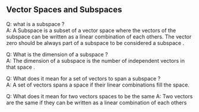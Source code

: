 ## Vector Spaces and Subspaces
Q: what is a subspace ?  
A: A Subspace is a subset of a vector space where the vectors of the subspace can be written as a linear combination of each others.
The vector zero should be always part of a subspace to be considered a subspace . 

Q: What is the dimension of a subspace ?  
A: The dimension of a subspace is the number of independent vectors in that space . 

Q: What does it mean for a set of vectors to span a subspace ?  
A: A set of vectors spans a space if their linear combinations fill the space. 

Q: What does it mean for two vectors spaces to be the same 
A: Two vectors are the same if they can be written as a linear combination of each others